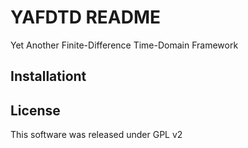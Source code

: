 # YAFDTD README
Yet Another Finite-Difference Time-Domain Framework

## Installationt


## License
This software was released under GPL v2
